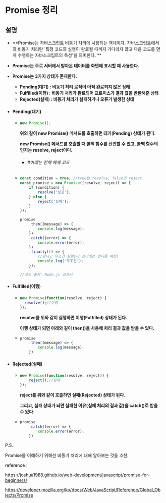 # Promise 정리



## 설명

* **Promise는 자바스크립트 비동기 처리에 사용되는 객체이다. 자바스크립트에서의 비동기 처리란 '특정 코드의 실행이 완료될 때까지 기다리지 않고 다음 코드를 먼저 수행하는 자바스크립트의 특성'을 의미한다. **

* **Promise는 주로 서버에서 받아온 데이터를 화면에 표시할 때 사용한다.**

* **Promise는 3가지 상태가 존재한다.**

  * **Pending(대기) : 비동기 처리 로직이 아직 완료되지 않은 상태**
  * **Fulfilled(이행) : 비동기 처리가 완료되어 프로미스가 결과 값을 반환해준 상태**
  * **Rejected(실패) : 비동기 처리가 실패하거나 오류가 발생한 상태**

* #### Pending(대기)

  * ```javascript
    new Promise();
    ```

    **위와 같이 new Promise() 메서드를 호출하면 대기(Pending) 상태가 된다.**

    **new Promise() 메서드를 호출할 때 콜백 함수를 선언할 수 있고, 콜백 함수의 인자는 resolve, reject이다.**

    * ###### #아래는 전체 예제 코드 

  * ```javascript
    const condition = true; //true면 resolve, false면 reject
    const promise = new Promise((resolve, reject) => {
    	if (condition) {
    		resolve('성공');
    	} else {
    		reject('실패');
    	}
    });
    
    promise
    	.then((message) => {
    		console.log(message);
    	})
    	.catch((error) => {
    		console.error(error);
    	})
    	.finally(() => {
        	//끝나고 무조건 실행(이 정리에선 안다룰 예정)
    		console.log('무조건');
    	});
    
    //코드 출처: Node.js 교과서 
    ```



* #### Fulfilled(이행)

  * ```javascript
    new Promise(function(resolve, reject) {
      resolve();//이행
    });
    ```

    **resolve를 위와 같이 실행하면 이행(Fulfilled) 상태가 된다.**

    **이행 상태가 되면 아래와 같이 then()을 사용해 처리 결과 값을 받을 수 있다.**

  * ```javascript
    promise
    	.then((message) => {
    		console.log(message);
    	})
    ```



* #### Rejected(실패)

  * ```javascript
    new Promise(function(resolve, reject)) {
    	reject();//실패
    });
    ```

    **reject를 위와 같이 호출하면 실패(Rejected) 상태가 된다.**

    **그리고, 실패 상태가 되면 실패한 이유(실패 처리의 결과 값)을 catch()로 받을 수 있다.**

  * ```javascript
    promise
    	.catch((error) => {
    		console.error(error);
    	})
    ```

    

P.S.

Promise를 이해하기 위해선 비동기 처리에 대해 알아보는 것을 추천.





reference :

https://joshua1988.github.io/web-development/javascript/promise-for-beginners/

https://developer.mozilla.org/ko/docs/Web/JavaScript/Reference/Global_Objects/Promise